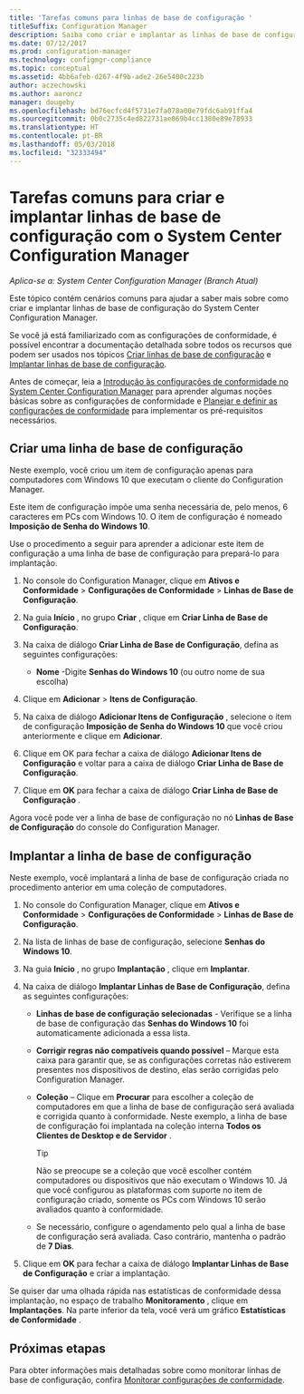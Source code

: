 ```yaml
---
title: 'Tarefas comuns para linhas de base de configuração '
titleSuffix: Configuration Manager
description: Saiba como criar e implantar as linhas de base de configuração no System Center Configuration Manager.
ms.date: 07/12/2017
ms.prod: configuration-manager
ms.technology: configmgr-compliance
ms.topic: conceptual
ms.assetid: 4bb6afeb-d267-4f9b-ade2-26e5400c223b
author: aczechowski
ms.author: aaroncz
manager: dougeby
ms.openlocfilehash: bd76ecfcd4f5731e7fa078a00e79fdc6ab91ffa4
ms.sourcegitcommit: 0b0c2735c4ed822731ae069b4cc1380e89e78933
ms.translationtype: HT
ms.contentlocale: pt-BR
ms.lasthandoff: 05/03/2018
ms.locfileid: "32333494"
---
```

# <a name="common-tasks-for-creating-and-deploying-configuration-baselines-with-system-center-configuration-manager"></a>Tarefas comuns para criar e implantar linhas de base de configuração com o System Center Configuration Manager

*Aplica-se a: System Center Configuration Manager (Branch Atual)*

Este tópico contém cenários comuns para ajudar a saber mais sobre como criar e implantar linhas de base de configuração do System Center Configuration Manager.  

 Se você já está familiarizado com as configurações de conformidade, é possível encontrar a documentação detalhada sobre todos os recursos que podem ser usados nos tópicos [Criar linhas de base de configuração](../../compliance/deploy-use/create-configuration-baselines.md) e [Implantar linhas de base de configuração](../../compliance/deploy-use/deploy-configuration-baselines.md).  

 Antes de começar, leia a [Introdução às configurações de conformidade no System Center Configuration Manager](../../compliance/get-started/get-started-with-compliance-settings.md) para aprender algumas noções básicas sobre as configurações de conformidade e [Planejar e definir as configurações de conformidade](../../compliance/plan-design/plan-for-and-configure-compliance-settings.md) para implementar os pré-requisitos necessários.  

## <a name="create-a-configuration-baseline"></a>Criar uma linha de base de configuração  
 Neste exemplo, você criou um item de configuração apenas para computadores com Windows 10 que executam o cliente do Configuration Manager.  

 Este item de configuração impõe uma senha necessária de, pelo menos, 6 caracteres em PCs com Windows 10. O item de configuração é nomeado **Imposição de Senha do Windows 10**.  

Use o procedimento a seguir para aprender a adicionar este item de configuração a uma linha de base de configuração para prepará-lo para implantação.  

1.  No console do Configuration Manager, clique em **Ativos e Conformidade** > **Configurações de Conformidade** > **Linhas de Base de Configuração**.  

3.  Na guia **Início** , no grupo **Criar** , clique em **Criar Linha de Base de Configuração**.  

4.  Na caixa de diálogo **Criar Linha de Base de Configuração**, defina as seguintes configurações:  

    -   **Nome** -Digite **Senhas do Windows 10** (ou outro nome de sua escolha)  

5.  Clique em **Adicionar** > **Itens de Configuração**.  

6.  Na caixa de diálogo **Adicionar Itens de Configuração** , selecione o item de configuração **Imposição de Senha do Windows 10** que você criou anteriormente e clique em **Adicionar**.  

7.  Clique em OK para fechar a caixa de diálogo **Adicionar Itens de Configuração** e voltar para a caixa de diálogo **Criar Linha de Base de Configuração**.

8.  Clique em **OK** para fechar a caixa de diálogo **Criar Linha de Base de Configuração** .  

 Agora você pode ver a linha de base de configuração no nó **Linhas de Base de Configuração** do console do Configuration Manager.  

## <a name="deploy-the-configuration-baseline"></a>Implantar a linha de base de configuração  
 Neste exemplo, você implantará a linha de base de configuração criada no procedimento anterior em uma coleção de computadores.  

1.  No console do Configuration Manager, clique em **Ativos e Conformidade** > **Configurações de Conformidade** > **Linhas de Base de Configuração**.  

3.  Na lista de linhas de base de configuração, selecione **Senhas do Windows 10**.  

4.  Na guia **Início** , no grupo **Implantação** , clique em **Implantar**.  

5.  Na caixa de diálogo **Implantar Linhas de Base de Configuração**, defina as seguintes configurações:  

    -   **Linhas de base de configuração selecionadas** - Verifique se a linha de base de configuração das **Senhas do Windows 10** foi automaticamente adicionada a essa lista.  

    -   **Corrigir regras não compatíveis quando possível** – Marque esta caixa para garantir que, se as configurações corretas não estiverem presentes nos dispositivos de destino, elas serão corrigidas pelo Configuration Manager.  

    -   **Coleção** – Clique em **Procurar** para escolher a coleção de computadores em que a linha de base de configuração será avaliada e corrigida quanto à conformidade. Neste exemplo, a linha de base de configuração foi implantada na coleção interna **Todos os Clientes de Desktop e de Servidor** .  

        > [!TIP]  
        >  Não se preocupe se a coleção que você escolher contém computadores ou dispositivos que não executam o Windows 10. Já que você configurou as plataformas com suporte no item de configuração criado, somente os PCs com Windows 10 serão avaliados quanto à conformidade.  

    -   Se necessário, configure o agendamento pelo qual a linha de base de configuração será avaliada. Caso contrário, mantenha o padrão de **7 Dias**.  

7.  Clique em **OK** para fechar a caixa de diálogo **Implantar Linhas de Base de Configuração** e criar a implantação.  

 Se quiser dar uma olhada rápida nas estatísticas de conformidade dessa implantação, no espaço de trabalho **Monitoramento** , clique em **Implantações**. Na parte inferior da tela, você verá um gráfico **Estatísticas de Conformidade** .  

## <a name="next-steps"></a>Próximas etapas 

Para obter informações mais detalhadas sobre como monitorar linhas de base de configuração, confira [Monitorar configurações de conformidade](../../compliance/deploy-use/monitor-compliance-settings.md).  
